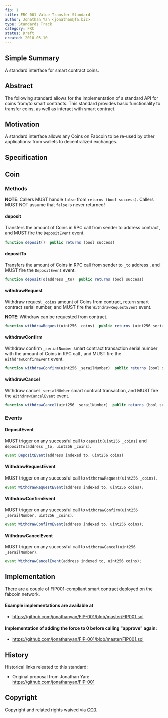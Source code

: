 ```yaml
---
fip: 1
title: FRC-001 Value Transfer Standard
author: Jonathan Yan <jonathan@fa.biz>
type: Standards Track
category: FRC
status: Draft
created: 2018-05-10
---
```


## Simple Summary

A standard interface for smart contract coins.


## Abstract

The following standard allows for the implementation of a standard API for coins from/to smart contracts.
This standard provides basic functionality to transfer coins, as well as interact with smart contract.


## Motivation

A standard interface allows any Coins on Fabcoin to be re-used by other applications: from wallets to decentralized exchanges.


## Specification

## Coin
### Methods

**NOTE**: Callers MUST handle `false` from `returns (bool success)`.  Callers MUST NOT assume that `false` is never returned!


#### deposit

Transfers the amount of Coins in RPC call from sender to address contract, and MUST fire the `DepositEvent` event.

``` js
function deposit()  public returns (bool success)
```


#### depositTo

Transfers the amount of Coins in RPC call from sender to `_to` address , and MUST fire the `DepositEvent` event.

``` js
function depositTo(address _to)  public returns (bool success)
```


#### withdrawRequest

Withdraw request `_coins` amount of Coins from contract, return smart contract serial number, and MUST fire the `WithdrawRequestEvent` event.

**NOTE**: Withdraw can be requested from contract.

``` js
function withdrawRequest(uint256 _coins)  public returns (uint256 serialNumber)
```

#### withdrawConfirm

Withdraw confirm `_serialNumber` smart contract transaction serial number with the amount of Coins in RPC call , and MUST fire the `WithdrawConfirmEvent` event.

``` js
function withdrawConfirm(uint256 _serailNumber)  public returns (bool success)
```

#### withdrawCancel

Withdraw cancel `_serialNUmber` smart contract transaction, and MUST fire the `WithdrawCancelEvent` event.

``` js
function withdrawCancel(uint256 _serailNumber)  public returns (bool success);
```



### Events


#### DepositEvent

MUST trigger on any successful call to `deposit(uint256 _coins)` and `depositTo(address _to, uint256 _coins)`.

``` js
event DepositEvent(address indexed to, uint256 coins)
```

#### WithdrawRequestEvent

MUST trigger on any successful call to `withdrawRequest(uint256 _coins)`.

``` js
event WithdrawRequestEvent(address indexed to, uint256 coins);
```

#### WithdrawConfirmEvent

MUST trigger on any successful call to `withdrawConfirm(uint256 _serailNumber, uint256 _coins)`.

``` js
event WithdrawConfirmEvent(address indexed to, uint256 coins);
```

#### WithdrawCancelEvent

MUST trigger on any successful call to `withdrawCancel(uint256 _serailNumber)`.

``` js
event WithdrawCancelEvent(address indexed to, uint256 coins);
```


## Implementation

There are a couple of FIP001-compliant smart contract deployed on the fabcoin network.


#### Example implementations are available at
- https://github.com/jonathanyan/FIP-001/blob/master/FIP001.sol
#### Implementation of adding the force to 0 before calling "approve" again:
- https://github.com/jonathanyan/FIP-001/blob/master/FIP001.sol


## History

Historical links releated to this standard:

- Original proposal from Jonathan Yan: 
  https://github.com/jonathanyan/FIP-001




## Copyright
Copyright and related rights waived via [CC0](https://creativecommons.org/publicdomain/zero/1.0/).